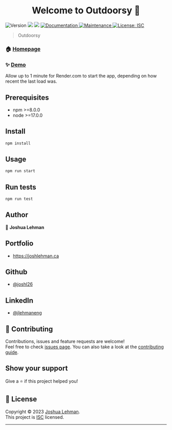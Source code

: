 <h1 align="center">Welcome to Outdoorsy 👋</h1>
<p>
  <img alt="Version" src="https://img.shields.io/badge/version-1.0.0-blue.svg?cacheSeconds=2592000" />
  <img src="https://img.shields.io/badge/npm-%3E%3D8.0.0-blue.svg" />
  <img src="https://img.shields.io/badge/node-%3E%3D17.0.0-blue.svg" />
  <a href="https://github.com/joshl26/Outdoorsy#readme" target="_blank">
    <img alt="Documentation" src="https://img.shields.io/badge/documentation-yes-brightgreen.svg" />
  </a>
  <a href="https://github.com/joshl26/Outdoorsy/graphs/commit-activity" target="_blank">
    <img alt="Maintenance" src="https://img.shields.io/badge/Maintained%3F-yes-green.svg" />
  </a>
  <a href="https://github.com/joshl26/Outdoorsy/blob/master/LICENSE" target="_blank">
    <img alt="License: ISC" src="https://img.shields.io/github/license/joshl26/outdoorsy" />
  </a>
</p>

> Outdoorsy

### 🏠 [Homepage](https://github.com/joshl26/Outdoorsy#readme)

### ✨ [Demo](https://outdors.ca)
<p>Allow up to 1 minute for Render.com to start the app, depending on how recent the last load was.</p>

## Prerequisites

- npm >=8.0.0
- node >=17.0.0

## Install

```sh
npm install
```

## Usage

```sh
npm run start
```

## Run tests

```sh
npm run test
```

## Author

👤 **Joshua Lehman**

## Portfolio

- https://joshlehman.ca

## Github

- [@joshl26](https://github.com/joshl26)

## LinkedIn

- [@jlehmaneng](https://linkedin.com/in/jlehmaneng)

## 🤝 Contributing

Contributions, issues and feature requests are welcome!<br />Feel free to check [issues page](https://github.com/joshl26/Outdoorsy/issues). You can also take a look at the [contributing guide](https://github.com/joshl26/Outdoorsy/blob/master/CONTRIBUTING.md).

## Show your support

Give a ⭐️ if this project helped you!

## 📝 License

Copyright © 2023 [Joshua Lehman](https://github.com/joshl26).<br />
This project is [ISC](https://github.com/joshl26/Outdoorsy/blob/master/LICENSE) licensed.

---
